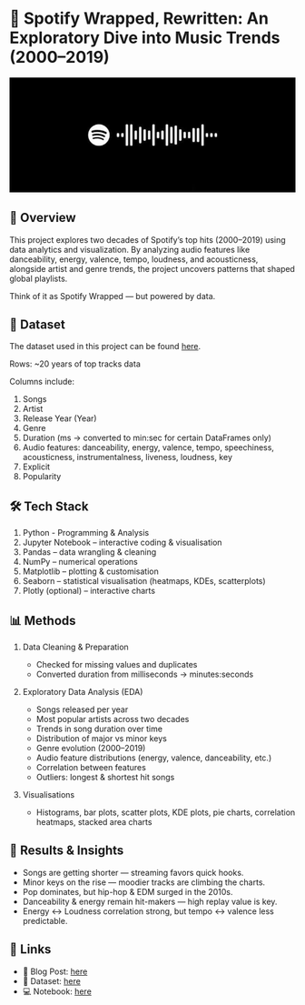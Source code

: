# 🎵 Spotify Wrapped, Rewritten: An Exploratory Dive into Music Trends (2000–2019)

![Spotify Wrapped EDA](https://github.com/raksha9917/spotify-wrapped-eda/blob/main/Assests%3AHeader_.jpeg)

## 📖 Overview

This project explores two decades of Spotify’s top hits (2000–2019) using data analytics and visualization. By analyzing audio features like danceability, energy, valence, tempo, loudness, and acousticness, alongside artist and genre trends, the project uncovers patterns that shaped global playlists.

Think of it as Spotify Wrapped — but powered by data.

## 📁 Dataset

The dataset used in this project can be found [here](https://github.com/raksha9917/spotify-wrapped-eda/blob/main/Tophits2000-2019.csv).

Rows: ~20 years of top tracks data

Columns include:
1. Songs
2. Artist
3. Release Year (Year)
4. Genre
5. Duration (ms → converted to min:sec for certain DataFrames only)
6. Audio features: danceability, energy, valence, tempo, speechiness, acousticness, instrumentalness, liveness, loudness, key
7. Explicit
8. Popularity

## 🛠 Tech Stack
1. Python - Programming & Analysis
2. Jupyter Notebook – interactive coding & visualisation
3. Pandas – data wrangling & cleaning
4. NumPy – numerical operations
5. Matplotlib – plotting & customisation
6. Seaborn – statistical visualisation (heatmaps, KDEs, scatterplots)
7. Plotly (optional) – interactive charts

## 📊 Methods
1. Data Cleaning & Preparation
   - Checked for missing values and duplicates
   - Converted duration from milliseconds → minutes:seconds

2. Exploratory Data Analysis (EDA)
   - Songs released per year
   - Most popular artists across two decades
   - Trends in song duration over time
   - Distribution of major vs minor keys
   - Genre evolution (2000–2019)
   - Audio feature distributions (energy, valence, danceability, etc.)
   - Correlation between features
   - Outliers: longest & shortest hit songs

3. Visualisations
   - Histograms, bar plots, scatter plots, KDE plots, pie charts, correlation heatmaps, stacked area charts

## 🚀 Results & Insights
   - Songs are getting shorter — streaming favors quick hooks.
   - Minor keys on the rise — moodier tracks are climbing the charts.
   - Pop dominates, but hip-hop & EDM surged in the 2010s.
   - Danceability & energy remain hit-makers — high replay value is key.
   - Energy ↔ Loudness correlation strong, but tempo ↔ valence less predictable.

## 📎 Links
- 📖 Blog Post: [here](https://rakshanama.blog/2025/09/05/spotify-wrapped-rewritten-an-exploratory-dive-into-music-trends/)
- 📂 Dataset: [here](https://github.com/raksha9917/spotify-wrapped-eda/blob/main/Tophits2000-2019.csv) 
- 💻 Notebook: [here](https://github.com/raksha9917/spotify-wrapped-eda/blob/main/SpotifyEDA.ipynb)

